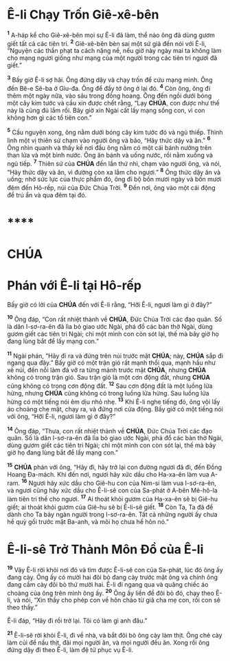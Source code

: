 # Ê-li Chạy Trốn Giê-xê-bên

<sup><b>1</b></sup> A-háp kể cho Giê-xê-bên mọi sự Ê-li đã làm, thể nào ông đã dùng gươm giết tất cả các tiên tri. <sup><b>2</b></sup> Giê-xê-bên bèn sai một sứ giả đến nói với Ê-li, “Nguyện các thần phạt ta cách nặng nề, nếu giờ này ngày mai ta không làm cho mạng ngươi giống như mạng của một người trong các tiên tri ngươi đã giết.”

<sup><b>3</b></sup> Bấy giờ Ê-li sợ hãi. Ông đứng dậy và chạy trốn để cứu mạng mình. Ông đến Bê-e Sê-ba ở Giu-đa. Ông để đầy tớ ông ở lại đó. <sup><b>4</b></sup> Còn ông, ông đi thêm một ngày nữa, vào sâu trong đồng hoang. Ông đến ngồi dưới bóng một cây kim tước và cầu xin được chết rằng, “Lạy **CHÚA**, con được như thế này là cũng đủ lắm rồi. Bây giờ xin Ngài cất lấy mạng sống con, vì con không hơn gì các tổ tiên con.”

<sup><b>5</b></sup> Cầu nguyện xong, ông nằm dưới bóng cây kim tước đó và ngủ thiếp. Thình lình một vị thiên sứ chạm vào người ông và bảo, “Hãy thức dậy và ăn.” <sup><b>6</b></sup> Ông nhìn quanh và thấy kề nơi đầu ông nằm có một cái bánh nướng trên than lửa và một bình nước. Ông ăn bánh và uống nước, rồi nằm xuống và ngủ tiếp. <sup><b>7</b></sup> Thiên sứ của **CHÚA** đến lần thứ nhì, chạm vào người ông, và nói, “Hãy thức dậy và ăn, vì đường còn xa lắm cho ngươi.” <sup><b>8</b></sup> Ông thức dậy ăn và uống; nhờ sức lực của thực phẩm đó, ông đi bộ bốn mươi ngày và bốn mươi đêm đến Hô-rếp, núi của Đức Chúa Trời. <sup><b>9</b></sup> Đến nơi, ông vào một cái động để trú ẩn và qua đêm tại đó.

#

# \*\*\*\*

# CHÚA

# Phán với Ê-li tại Hô-rếp

Bấy giờ có lời của **CHÚA** đến với Ê-li rằng, “Hỡi Ê-li, ngươi làm gì ở đây?”

<sup><b>10</b></sup> Ông đáp, “Con rất nhiệt thành về **CHÚA**, Đức Chúa Trời các đạo quân. Số là dân I-sơ-ra-ên đã lìa bỏ giao ước Ngài, phá đổ các bàn thờ Ngài, dùng gươm giết các tiên tri Ngài; chỉ một mình con còn sót lại, thế mà bây giờ họ đang lùng bắt để lấy mạng con.”

<sup><b>11</b></sup> Ngài phán, “Hãy đi ra và đứng trên núi trước mặt **CHÚA**; này, **CHÚA** sắp đi ngang qua đây.” Bấy giờ có một trận gió rất mạnh thổi qua, mạnh hầu như xẻ núi, đến nỗi làm đá vỡ ra từng mảnh trước mặt **CHÚA**, nhưng **CHÚA** không có trong trận gió. Sau trận gió là một cơn động đất, nhưng **CHÚA** cũng không có trong cơn động đất. <sup><b>12</b></sup> Sau cơn động đất là một luồng lửa hừng, nhưng **CHÚA** cũng không có trong luồng lửa hừng. Sau luồng lửa hừng có một tiếng nói êm dịu nhỏ nhẹ. <sup><b>13</b></sup> Khi Ê-li nghe tiếng đó, ông vội lấy áo choàng che mặt, chạy ra, và đứng nơi cửa động. Bấy giờ có một tiếng nói với ông, “Hỡi Ê-li, ngươi làm gì ở đây?”

<sup><b>14</b></sup> Ông đáp, “Thưa, con rất nhiệt thành về **CHÚA**, Đức Chúa Trời các đạo quân. Số là dân I-sơ-ra-ên đã lìa bỏ giao ước Ngài, phá đổ các bàn thờ Ngài, dùng gươm giết các tiên tri Ngài; chỉ một mình con còn sót lại, thế mà bây giờ họ đang lùng bắt để lấy mạng con.”

<sup><b>15</b></sup> **CHÚA** phán với ông, “Hãy đi, hãy trở lại con đường ngươi đã đi, đến Đồng Hoang Đa-mách. Khi đến nơi, ngươi hãy xức dầu cho Ha-xa-ên làm vua A-ram. <sup><b>16</b></sup> Ngươi hãy xức dầu cho Giê-hu con của Nim-si làm vua I-sơ-ra-ên, và ngươi cũng hãy xức dầu cho Ê-li-sê con của Sa-phát ở A-bên Mê-hô-la làm tiên tri thế cho ngươi. <sup><b>17</b></sup> Ai thoát khỏi gươm của Ha-xa-ên sẽ bị Giê-hu giết; ai thoát khỏi gươm của Giê-hu sẽ bị Ê-li-sê giết. <sup><b>18</b></sup> Còn Ta, Ta đã để dành cho Ta bảy ngàn người trong I-sơ-ra-ên. Tất cả những người ấy chưa hề quỳ gối trước mặt Ba-anh, và môi họ chưa hề hôn nó.”

# Ê-li-sê Trở Thành Môn Đồ của Ê-li

<sup><b>19</b></sup> Vậy Ê-li rời khỏi nơi đó và tìm được Ê-li-sê con của Sa-phát, lúc đó ông ấy đang cày. Ông ấy có mười hai đôi bò đang cày trước mặt ông và chính ông đang cầm cày đôi bò thứ mười hai. Ê-li đi ngang qua và quăng chiếc áo choàng của ông trên mình ông ấy. <sup><b>20</b></sup> Ông ấy liền để đôi bò đó, chạy theo Ê-li, và nói, “Xin thầy cho phép con về hôn chào từ giã cha mẹ con, rồi con sẽ theo thầy.”

Ê-li đáp, “Hãy đi rồi trở lại. Tôi có làm gì anh đâu.”

<sup><b>21</b></sup> Ê-li-sê rời khỏi Ê-li, đi về nhà, và bắt đôi bò ông cày làm thịt. Ông chẻ cày làm củi để nấu thịt, đãi mọi người ăn, và mọi người đều ăn. Xong rồi ông đứng dậy đi theo Ê-li, làm đệ tử phục vụ Ê-li.
